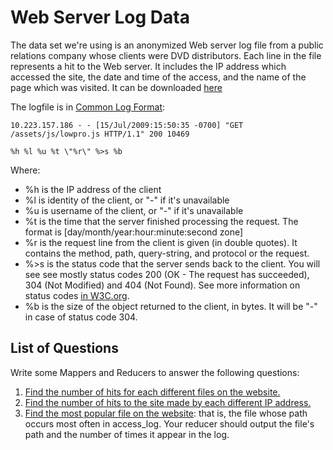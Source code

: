 # Web Server Log Data
The data set we're using is an anonymized Web server log file from a public relations company whose clients were DVD distributors. Each line in the file represents a hit to the Web server. It includes the IP address which accessed the site, the date and time of the access, and the name of the page which was visited. It can be downloaded [here](/access_log.gz)

The logfile is in [Common Log Format](http://en.wikipedia.org/wiki/Common_Log_Format):

```
10.223.157.186 - - [15/Jul/2009:15:50:35 -0700] "GET /assets/js/lowpro.js HTTP/1.1" 200 10469

%h %l %u %t \"%r\" %>s %b
```
Where:

* %h is the IP address of the client
* %l is identity of the client, or "-" if it's unavailable
* %u is username of the client, or "-" if it's unavailable
* %t is the time that the server finished processing the request. The format is [day/month/year:hour:minute:second zone]
* %r is the request line from the client is given (in double quotes). It contains the method, path, query-string, and protocol or the request.
* %>s is the status code that the server sends back to the client. You will see see mostly status codes 200 (OK - The request has succeeded), 304 (Not Modified) and 404 (Not Found). See more information on status codes [in W3C.org](http://www.w3.org/Protocols/rfc2616/rfc2616-sec10.html).
* %b is the size of the object returned to the client, in bytes. It will be "-" in case of status code 304.

## List of Questions

Write some Mappers and Reducers to answer the following questions:  
1. [Find the number of hits for each different files on the website.](/01-hits-to-page)
2. [Find the number of hits to the site made by each different IP address.](/02-hits-from-ip)
3. [Find the most popular file on the website](/03-most-popular): that is, the file whose path occurs most often in access_log. Your reducer should output the file's path and the number of times it appear in the log.
